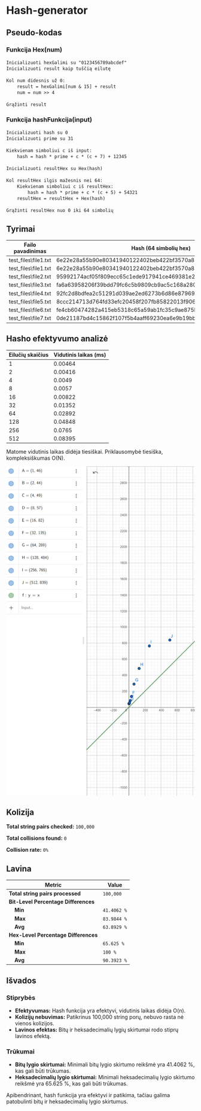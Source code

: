# Hash-generator

## Pseudo-kodas

### Funkcija Hex(num)
    Inicializuoti hexGalimi su "0123456789abcdef"
    Inicializuoti result kaip tuščią eilutę

    Kol num didesnis už 0:
        result = hexGalimi[num & 15] + result
        num = num >> 4

    Grąžinti result

### Funkcija hashFunkcija(input)
    Inicializuoti hash su 0
    Inicializuoti prime su 31

    Kiekvienam simboliui c iš input:
        hash = hash * prime + c * (c + 7) + 12345

    Inicializuoti resultHex su Hex(hash)

    Kol resultHex ilgis mažesnis nei 64:
        Kiekvienam simboliui c iš resultHex:
            hash = hash * prime + c * (c + 5) + 54321
        resultHex = resultHex + Hex(hash)

    Grąžinti resultHex nuo 0 iki 64 simbolių

## Tyrimai

| Failo pavadinimas          | Hash (64 simbolių hex)                                                      |
|----------------------------|-----------------------------------------------------------------------------|
| test_files\file1.txt       | 6e22e28a55b90e80341940122402beb422bf3570a8116c7e8c1b647554fa8b88            |
| test_files\file1.txt       | 6e22e28a55b90e80341940122402beb422bf3570a8116c7e8c1b647554fa8b88            |
| test_files\file2.txt       | 95992174acf05f809ecc65c1ede917941ce469381e2ff8dc27190e4798a0491e            |
| test_files\file3.txt       | fa6a63958206f39bdd79fc6c5b9809cb9ac5c168a28003cb38546805ccdc9bcf            |
| test_files\file4.txt       | 92fc2d8bdfea2c51291d039ae2ed6273b6d86e879694419122f9bcf2aac59167            |
| test_files\file5.txt       | 8ccc214713d764fd33efc20458f207fb85822013f906d025be7e348384a3a413            |
| test_files\file6.txt       | fe4cb60474282a415eb5318c65a59ab1fc35c9ae875bd43fa7db707f483b8ec1            |
| test_files\file7.txt       | 0de21187bd4c15862f107f5b4aaff69230ea6e9b19bb80946100795e88c00888            |

## Hasho efektyvumo analizė
 
| Eilučių skaičius | Vidutinis laikas (ms) |
|------------------|-----------------------|
| 1                | 0.00464               |
| 2                | 0.00416               |
| 4                | 0.0049                |
| 8                | 0.0057                |
| 16               | 0.00822               |
| 32               | 0.01352               |
| 64               | 0.02892               |
| 128              | 0.04848               |
| 256              | 0.0765                |
| 512              | 0.08395               |

Matome vidutinis laikas didėja tiesiškai. Priklausomybė tiesiška, kompleksiškumas O(N).

![image](./test_files/Paveikslas.png)

## Kolizija

**Total string pairs checked:** `100,000`

**Total collisions found:** `0`

**Collision rate:** `0%`

## Lavina

| Metric                          | Value       |
|---------------------------------|-------------|
| **Total string pairs processed**| `100,000`   |
| **Bit-Level Percentage Differences** |         |
| &nbsp;&nbsp;&nbsp;&nbsp;**Min** | `41.4062 %` |
| &nbsp;&nbsp;&nbsp;&nbsp;**Max** | `83.9844 %` |
| &nbsp;&nbsp;&nbsp;&nbsp;**Avg** | `63.8929 %` |
| **Hex-Level Percentage Differences** |         |
| &nbsp;&nbsp;&nbsp;&nbsp;**Min** | `65.625 %`  |
| &nbsp;&nbsp;&nbsp;&nbsp;**Max** | `100 %`     |
| &nbsp;&nbsp;&nbsp;&nbsp;**Avg** | `90.3923 %` |

## Išvados

### Stiprybės
- **Efektyvumas:** Hash funkcija yra efektyvi, vidutinis laikas didėja O(n).
- **Kolizijų nebuvimas:** Patikrinus 100,000 string porų, nebuvo rasta nė vienos kolizijos.
- **Lavinos efektas:** Bitų ir heksadecimalių lygių skirtumai rodo stiprų lavinos efektą.

### Trūkumai
- **Bitų lygio skirtumai:** Minimali bitų lygio skirtumo reikšmė yra 41.4062 %, kas gali būti trūkumas.
- **Heksadecimalių lygio skirtumai:** Minimali heksadecimalių lygio skirtumo reikšmė yra 65.625 %, kas gali būti trūkumas.

Apibendrinant, hash funkcija yra efektyvi ir patikima, tačiau galima patobulinti bitų ir heksadecimalių lygio skirtumus.